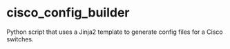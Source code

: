 # cisco_config_builder
Python script that uses a Jinja2 template to generate config files for a Cisco switches.
